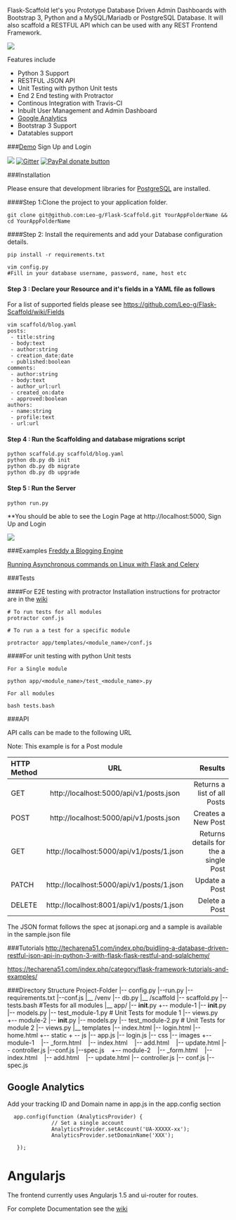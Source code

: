Flask-Scaffold let's you Prototype Database Driven Admin Dashboards with Bootstrap 3, Python and a MySQL/Mariadb or PostgreSQL
Database. It will also scaffold a RESTFUL API which can be used with any REST Frontend Framework.

![](http://i.imgur.com/axck2Ec.png)

Features include

 - Python 3 Support
 - RESTFUL JSON API
 - Unit Testing with python Unit tests
 - End 2 End testing with Protractor
 - Continous Integration with Travis-CI
 - Inbuilt User Management and Admin Dashboard
 - [Google Analytics](#google-analytics)
 - Bootstrap 3 Support
 - Datatables support

###[Demo](http://flask-scaffold.herokuapp.com/) Sign Up and Login

![](https://travis-ci.org/Leo-G/Flask-Scaffold.svg?branch=master)
[![Gitter](https://badges.gitter.im/Leo-G/Flask-Scaffold.svg)](https://gitter.im/Leo-G/Flask-Scaffold?utm_source=badge&utm_medium=badge&utm_campaign=pr-badge&utm_content=badge)
[![PayPal donate button](http://img.shields.io/paypal/donate.png?color=yellow)](https://www.paypal.com/cgi-bin/webscr?cmd=_donations&business=althealobo%40gmail%2ecom&lc=AU&item_name=Leo%2dG&no_note=0&currency_code=USD&bn=PP%2dDonationsBF%3abtn_donateCC_LG%2egif%3aNonHostedGuest)

###Installation

Please ensure that development libraries for [PostgreSQL](http://techarena51.com/index.php/flask-sqlalchemy-postgresql-tutorial/) are installed.

####Step 1:Clone the project to your application folder.

    git clone git@github.com:Leo-g/Flask-Scaffold.git YourAppFolderName && cd YourAppFolderName

####Step 2: Install the requirements and add your Database configuration details.

    pip install -r requirements.txt

    vim config.py
    #Fill in your database username, password, name, host etc

#### Step 3 : Declare your Resource and it's fields in a YAML file as follows

For a list of supported fields please see https://github.com/Leo-g/Flask-Scaffold/wiki/Fields

    vim scaffold/blog.yaml
    posts:
     - title:string
     - body:text
     - author:string
     - creation_date:date
     - published:boolean
    comments:
     - author:string
     - body:text
     - author_url:url
     - created_on:date
     - approved:boolean
    authors:
     - name:string
     - profile:text
     - url:url

#### Step 4 : Run the Scaffolding  and database migrations script

    python scaffold.py scaffold/blog.yaml
    python db.py db init
    python db.py db migrate
    python db.py db upgrade

####  Step 5 : Run the Server

    python run.py

**You should be able to see the Login Page at http://localhost:5000, Sign Up and Login

![](http://i.imgur.com/ePILhzh.png)

###Examples
[Freddy a Blogging Engine](https://github.com/Leo-G/Freddy)

[Running Asynchronous commands on Linux with Flask and Celery](https://github.com/Leo-G/Flask-Celery-Linux)

###Tests

####For E2E testing with protractor
Installation instructions for protractor are in the [wiki](https://github.com/Leo-G/Flask-Scaffold/wiki/Headless-Testing-Angularjs-apps-with-Protractor-and-Selenium-on-Ubuntu-14.04)

    # To run tests for all modules
    protractor conf.js

    # To run a a test for a specific module

    protractor app/templates/<module_name>/conf.js

####For unit testing with python Unit tests

    For a Single module

    python app/<module_name>/test_<module_name>.py

    For all modules

    bash tests.bash

###API

API calls can be made to the following URL

Note: This example is for a Post module

| HTTP Method  | URL  | Results |
| :------------ |:---------------:| -----:|
| GET      | http://localhost:5000/api/v1/posts.json | Returns a list of all Posts |
| POST     | http://localhost:5000/api/v1/posts.json      |   Creates a New Post |
| GET | http://localhost:5000/api/v1/posts/1.json      | Returns details for the a single Post |
| PATCH | http://localhost:5000/api/v1/posts/1.json      | Update a Post |
| DELETE | http://localhost:8001/api/v1/posts/1.json      | Delete a Post |

The JSON format follows the spec at jsonapi.org and a sample is available in the sample.json   file

###Tutorials
http://techarena51.com/index.php/buidling-a-database-driven-restful-json-api-in-python-3-with-flask-flask-restful-and-sqlalchemy/

https://techarena51.com/index.php/category/flask-framework-tutorials-and-examples/

###Directory Structure
        Project-Folder
            |-- config.py
            |--run.py
            |--requirements.txt
            |--conf.js
            |__ /venv
            |-- db.py
            |__ /scaffold
            |-- scaffold.py
            |-- tests.bash    #Tests for all modules
            |__ app/
                |-- __init__.py
                +-- module-1
                    |-- __init__.py
                    |-- models.py
                    |-- test_module-1.py  # Unit Tests for module 1
                    |-- views.py
                        
                +-- module-2
                    |-- __init__.py
                    |-- models.py
                    |-- test_module-2.py  # Unit Tests for module 2
                    |-- views.py
                |__ templates
                   |-- index.html
                   |-- login.html
                   |-- home.html
                   +-- static
                          + -- js
                                 |-- app.js
                                 |-- login.js
                          |-- css
                          |-- images
                   +-- module-1
                                   |-- _form.html
                                   |-- index.html
                                   |-- add.html
                                   |-- update.html
                                   |-- controller.js
                                   |--conf.js
                                   |--spec.js
                   +-- module-2
                                   |-- _form.html
                                   |-- index.html
                                   |-- add.html
                                   |-- update.html
                                   |-- controller.js
                                   |-- conf.js
                                   |-- spec.js


## Google Analytics

Add your tracking ID and Domain name in app.js in the app.config  section

      app.config(function (AnalyticsProvider) {
                  // Set a single account
                  AnalyticsProvider.setAccount('UA-XXXXX-xx');
                  AnalyticsProvider.setDomainName('XXX');

       });

# Angularjs

The frontend currently uses Angularjs 1.5 and ui-router for routes.

For complete Documentation see the [wiki](https://github.com/Leo-G/Flask-Scaffold/wiki/Add-Google-Analytics-to-Angularjs-UI-Routes)
